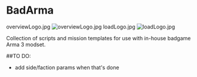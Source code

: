 # BadArma
overviewLogo.jpg
![overviewLogo.jpg](http://i.imgur.com/w8qf8sB.jpg)
loadLogo.jpg
![loadLogo.jpg](http://i.imgur.com/YLJYNa4.jpg)

Collection of scripts and mission templates for use with in-house badgame Arma 3 modset.

##TO DO:
* add side/faction params when that's done  

